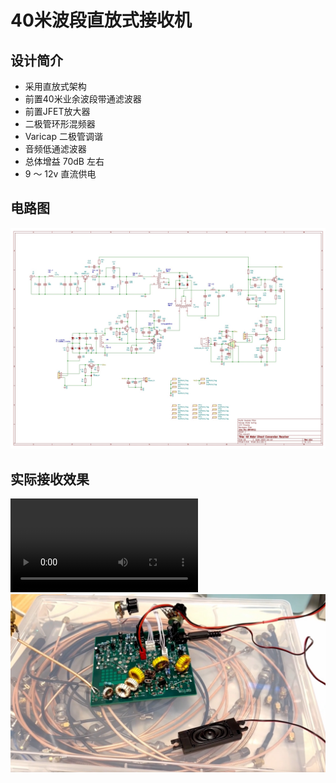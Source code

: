 # 40米波段直放式接收机
## 设计简介
- 采用直放式架构
- 前置40米业余波段带通滤波器
- 前置JFET放大器
- 二极管环形混频器
- Varicap 二极管调谐
- 音频低通滤波器
- 总体增益 70dB 左右
- 9 ～ 12v 直流供电
## 电路图
![40米波段直放式接收机电路图](https://github.com/cnsit/radio/blob/master/articles/40mdcr/40mdcr.jpg)
## 实际接收效果
![40米波段直放式接收机使用视频 (点击播放)](https://github.com/cnsit/radio/blob/master/articles/40mdcr/40mdcr.mp4)
![40米波段直放式接收机使用截图](https://github.com/cnsit/radio/blob/master/articles/40mdcr/40mdcr-in-use.jpg)
